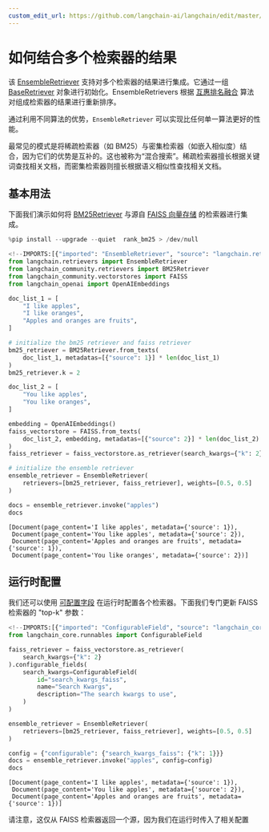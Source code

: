 ```yaml
---
custom_edit_url: https://github.com/langchain-ai/langchain/edit/master/docs/docs/how_to/ensemble_retriever.ipynb
---
```

# 如何结合多个检索器的结果

该 [EnsembleRetriever](https://python.langchain.com/api_reference/langchain/retrievers/langchain.retrievers.ensemble.EnsembleRetriever.html) 支持对多个检索器的结果进行集成。它通过一组 [BaseRetriever](https://python.langchain.com/api_reference/core/retrievers/langchain_core.retrievers.BaseRetriever.html) 对象进行初始化。EnsembleRetrievers 根据 [互惠排名融合](https://plg.uwaterloo.ca/~gvcormac/cormacksigir09-rrf.pdf) 算法对组成检索器的结果进行重新排序。

通过利用不同算法的优势，`EnsembleRetriever` 可以实现比任何单一算法更好的性能。

最常见的模式是将稀疏检索器（如 BM25）与密集检索器（如嵌入相似度）结合，因为它们的优势是互补的。这也被称为“混合搜索”。稀疏检索器擅长根据关键词查找相关文档，而密集检索器则擅长根据语义相似性查找相关文档。

## 基本用法

下面我们演示如何将 [BM25Retriever](https://python.langchain.com/api_reference/community/retrievers/langchain_community.retrievers.bm25.BM25Retriever.html) 与源自 [FAISS 向量存储](https://python.langchain.com/api_reference/community/vectorstores/langchain_community.vectorstores.faiss.FAISS.html) 的检索器进行集成。


```python
%pip install --upgrade --quiet  rank_bm25 > /dev/null
```


```python
<!--IMPORTS:[{"imported": "EnsembleRetriever", "source": "langchain.retrievers", "docs": "https://python.langchain.com/api_reference/langchain/retrievers/langchain.retrievers.ensemble.EnsembleRetriever.html", "title": "How to combine results from multiple retrievers"}, {"imported": "BM25Retriever", "source": "langchain_community.retrievers", "docs": "https://python.langchain.com/api_reference/community/retrievers/langchain_community.retrievers.bm25.BM25Retriever.html", "title": "How to combine results from multiple retrievers"}, {"imported": "FAISS", "source": "langchain_community.vectorstores", "docs": "https://python.langchain.com/api_reference/community/vectorstores/langchain_community.vectorstores.faiss.FAISS.html", "title": "How to combine results from multiple retrievers"}, {"imported": "OpenAIEmbeddings", "source": "langchain_openai", "docs": "https://python.langchain.com/api_reference/openai/embeddings/langchain_openai.embeddings.base.OpenAIEmbeddings.html", "title": "How to combine results from multiple retrievers"}]-->
from langchain.retrievers import EnsembleRetriever
from langchain_community.retrievers import BM25Retriever
from langchain_community.vectorstores import FAISS
from langchain_openai import OpenAIEmbeddings

doc_list_1 = [
    "I like apples",
    "I like oranges",
    "Apples and oranges are fruits",
]

# initialize the bm25 retriever and faiss retriever
bm25_retriever = BM25Retriever.from_texts(
    doc_list_1, metadatas=[{"source": 1}] * len(doc_list_1)
)
bm25_retriever.k = 2

doc_list_2 = [
    "You like apples",
    "You like oranges",
]

embedding = OpenAIEmbeddings()
faiss_vectorstore = FAISS.from_texts(
    doc_list_2, embedding, metadatas=[{"source": 2}] * len(doc_list_2)
)
faiss_retriever = faiss_vectorstore.as_retriever(search_kwargs={"k": 2})

# initialize the ensemble retriever
ensemble_retriever = EnsembleRetriever(
    retrievers=[bm25_retriever, faiss_retriever], weights=[0.5, 0.5]
)
```


```python
docs = ensemble_retriever.invoke("apples")
docs
```



```output
[Document(page_content='I like apples', metadata={'source': 1}),
 Document(page_content='You like apples', metadata={'source': 2}),
 Document(page_content='Apples and oranges are fruits', metadata={'source': 1}),
 Document(page_content='You like oranges', metadata={'source': 2})]
```


## 运行时配置

我们还可以使用 [可配置字段](/docs/how_to/configure) 在运行时配置各个检索器。下面我们专门更新 FAISS 检索器的 "top-k" 参数：


```python
<!--IMPORTS:[{"imported": "ConfigurableField", "source": "langchain_core.runnables", "docs": "https://python.langchain.com/api_reference/core/runnables/langchain_core.runnables.utils.ConfigurableField.html", "title": "How to combine results from multiple retrievers"}]-->
from langchain_core.runnables import ConfigurableField

faiss_retriever = faiss_vectorstore.as_retriever(
    search_kwargs={"k": 2}
).configurable_fields(
    search_kwargs=ConfigurableField(
        id="search_kwargs_faiss",
        name="Search Kwargs",
        description="The search kwargs to use",
    )
)

ensemble_retriever = EnsembleRetriever(
    retrievers=[bm25_retriever, faiss_retriever], weights=[0.5, 0.5]
)
```


```python
config = {"configurable": {"search_kwargs_faiss": {"k": 1}}}
docs = ensemble_retriever.invoke("apples", config=config)
docs
```



```output
[Document(page_content='I like apples', metadata={'source': 1}),
 Document(page_content='You like apples', metadata={'source': 2}),
 Document(page_content='Apples and oranges are fruits', metadata={'source': 1})]
```


请注意，这仅从 FAISS 检索器返回一个源，因为我们在运行时传入了相关配置
